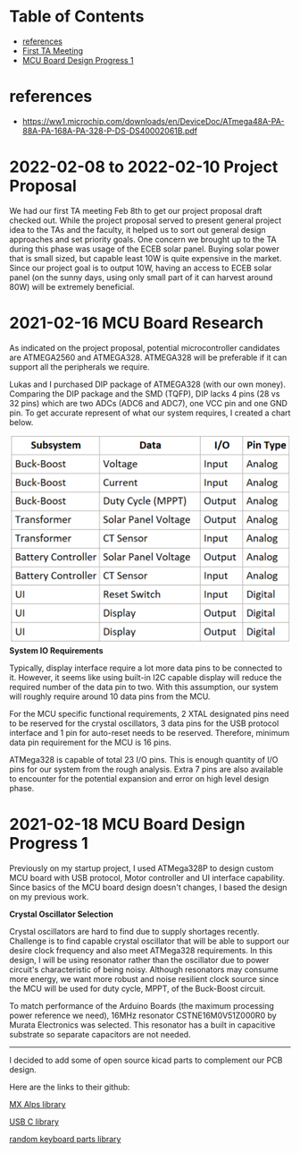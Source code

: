 # Table of Contents
* [references](#references)
* [First TA Meeting](#Firstmeeting)
* [MCU Board Design Progress 1](#MCUProgress1)

# references <a name= "references"></a>
* https://ww1.microchip.com/downloads/en/DeviceDoc/ATmega48A-PA-88A-PA-168A-PA-328-P-DS-DS40002061B.pdf 

# 2022-02-08 to 2022-02-10  Project Proposal <a name= "Firstmeeting"></a>
We had our first TA meeting Feb 8th to get our project proposal draft checked out. While the project proposal served to present general project idea to the TAs and the faculty, it helped us to sort out general design approaches and set priority goals. One concern we brought up to the TA during this phase was usage of the ECEB solar panel. Buying solar power that is small sized, but capable least 10W is quite expensive in the market. Since our project goal is to output 10W, having an access to ECEB solar panel (on the sunny days, using only small part of it can harvest around 80W) will be extremely beneficial. 

# 2021-02-16 MCU Board Research <a name= "keyboard1"></a>
As indicated on the project proposal, potential microcontroller candidates are ATMEGA2560 and ATMEGA328. ATMEGA328 will be preferable if it can support all the peripherals we require. 

Lukas and I purchased DIP package of ATMEGA328 (with our own money). Comparing the DIP package and the SMD (TQFP), DIP lacks 4 pins (28 vs 32 pins) which are two ADCs (ADC6 and ADC7), one VCC pin and one GND pin. To get accurate represent of what our system requires, I created a chart below. 

![System IO Requirement Chart](SystemIOReq1.PNG) 
__System IO Requirements__

Typically, display interface require a lot more data pins to be connected to it. However, it seems like using built-in I2C capable display will reduce the required number of the data pin to two. With this assumption, our system will roughly require around 10 data pins from the MCU. 

For the MCU specific functional requirements, 2 XTAL designated pins need to be reserved for the crystal oscillators, 3 data pins for the USB protocol interface and 1 pin for auto-reset needs to be reserved. Therefore, minimum data pin requirement for the MCU is 16 pins. 

ATMega328 is capable of total 23 I/O pins. This is enough quantity of I/O pins for our system from the rough analysis. Extra 7 pins are also available to encounter for the potential expansion and error on high level design phase. 

# 2021-02-18 MCU Board Design Progress 1 <a name= "MCUProgress1"></a>
Previously on my startup project, I used ATMega328P to design custom MCU board with USB protocol, Motor controller and UI interface capability. Since basics of the MCU board design doesn't changes, I based the design on my previous work. 

**Crystal Oscillator Selection**

Crystal oscillators are hard to find due to supply shortages recently. Challenge is to find capable crystal oscillator that will be able to support our desire clock frequency and also meet ATMega328 requirements. In this design, I will be using resonator rather than the oscillator due to power circuit's characteristic of being noisy. Although resonators may consume more energy, we want more robust and noise resilient clock source since the MCU will be used for duty cycle, MPPT, of the Buck-Boost circuit.

To match performance of the Arduino Boards (the maximum processing power reference we need), 16MHz resonator CSTNE16M0V51Z000R0 by Murata Electronics was selected. This resonator has a built in capacitive substrate so separate capacitors are not needed. 



----------------------------------------------

I decided to add some of open source kicad parts to complement our PCB design. 

Here are the links to their github: 

[MX Alps library](https://github.com/ai03-2725/MX_Alps_Hybrid)

[USB C library](https://github.com/ai03-2725/Type-C.pretty)

[random keyboard parts library](https://github.com/ai03-2725/random-keyboard-parts.pretty)
